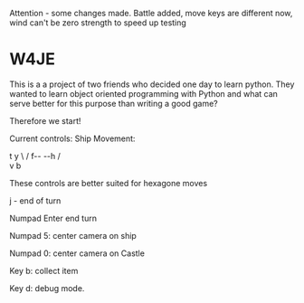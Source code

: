 Attention - some changes made.
Battle added, move keys are different now, wind can't be zero strength to speed up testing


# W4JE
This is a a project of two friends who decided one day to learn python.
They wanted to learn object oriented programming with Python and what can serve better for this purpose than writing a good game?

Therefore we start!

Current controls:
Ship Movement:

 t    y
  \  /
f--  --h
  /  \
 v    b

These controls are better suited for hexagone moves

j - end of turn

Numpad Enter
end turn

Numpad 5:
center camera on ship

Numpad 0:
center camera on Castle

Key b:
collect item

Key d:
debug mode.

